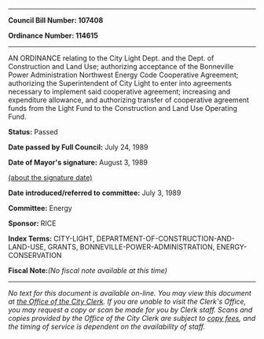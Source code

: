 

********

**Council Bill Number: 107408**
   
**Ordinance Number: 114615**
********

 AN ORDINANCE relating to the City Light Dept. and the Dept. of Construction and Land Use; authorizing acceptance of the Bonneville Power Administration Northwest Energy Code Cooperative Agreement; authorizing the Superintendent of City Light to enter into agreements necessary to implement said cooperative agreement; increasing and expenditure allowance, and authorizing transfer of cooperative agreement funds from the Light Fund to the Construction and Land Use Operating Fund.

**Status:** Passed
   
**Date passed by Full Council:** July 24, 1989
   
**Date of Mayor's signature:** August 3, 1989
   
[(about the signature date)](/~public/approvaldate.htm)
   
   
   
**Date introduced/referred to committee:** July 3, 1989
   
**Committee:** Energy
   
**Sponsor:** RICE
   
   
**Index Terms:** CITY-LIGHT, DEPARTMENT-OF-CONSTRUCTION-AND-LAND-USE, GRANTS, BONNEVILLE-POWER-ADMINISTRATION, ENERGY-CONSERVATION

**Fiscal Note:**_(No fiscal note available at this time)_
********

_No text for this document is available on-line. You may view this document at [the Office of the City Clerk](http://www.seattle.gov/leg/clerk/contactUs.htm). If you are unable to visit the Clerk's Office, you may request a copy or scan be made for you by Clerk staff. Scans and copies provided by the Office of the City Clerk are subject to [copy fees](http://clerk.seattle.gov/~public/clerkfees.htm), and the timing of service is dependent on the availability of staff._

